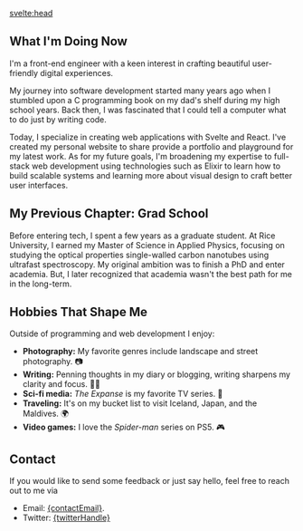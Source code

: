 <script>
    import BioPic from '$lib/components/BioPic.svelte'
	import {contactEmail, twitterHandle} from '$lib/config'
</script>

<svelte:head>
	<meta
		data-key="description"
		name="description"
		content="Brief details about my life, interests, and career."
	/>
<title>About | Bryan Anthonio</title>
</svelte:head>



## What I'm Doing Now

I'm a front-end engineer with a keen interest in crafting beautiful user-friendly digital experiences.

My journey into software development started many years ago when I stumbled upon a C programming book on my dad's shelf during my high school years. Back then, I was fascinated that I could tell a computer what to do just by writing code.

Today, I specialize in creating web applications with Svelte and React. I've created my personal website to share provide a portfolio and playground for my latest work. As for my future goals, I'm broadening my expertise to full-stack web development using technologies such as Elixir to learn how to build scalable systems and learning more about visual design to craft better user interfaces.

## My Previous Chapter: Grad School

Before entering tech, I spent a few years as a graduate student. At Rice University, I earned my Master of Science in Applied Physics, focusing on studying the optical properties single-walled carbon nanotubes using ultrafast spectroscopy. My original ambition was to finish a PhD and enter academia. But, I later recognized that academia wasn't the best path for me in the long-term.

## Hobbies That Shape Me
Outside of programming and web development I enjoy:
- **Photography:** My favorite genres include landscape and street photography. 📷
- **Writing:** Penning thoughts in my diary or blogging, writing sharpens my clarity and focus. ✍🏾
- **Sci-fi media:** *The Expanse* is my favorite TV series. 🚀
- **Traveling:** It's on my bucket list to visit Iceland, Japan, and the Maldives. 🌍
- **Video games:** I love the *Spider-man* series on PS5. 🎮

## Contact
If you would like to send some feedback or just say hello, feel free to reach out to me via


- Email: <a href="mailto:{contactEmail}"> {contactEmail}</a>.
- Twitter: <a href="https://twitter.com/{twitterHandle}">{twitterHandle}</a>

